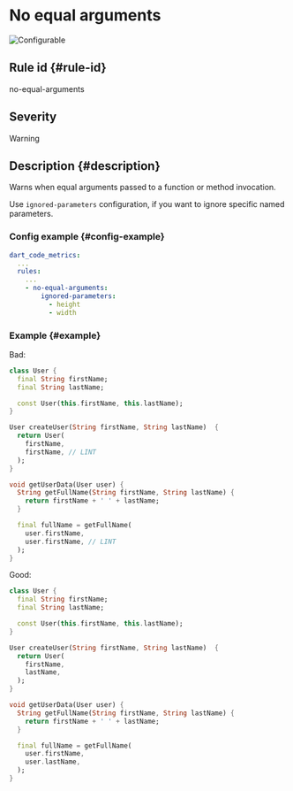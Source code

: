 # No equal arguments

![Configurable](https://img.shields.io/badge/-configurable-informational)

## Rule id {#rule-id}

no-equal-arguments

## Severity

Warning

## Description {#description}

Warns when equal arguments passed to a function or method invocation.

Use `ignored-parameters` configuration, if you want to ignore specific named parameters.

### Config example {#config-example}

```yaml
dart_code_metrics:
  ...
  rules:
    ...
    - no-equal-arguments:
        ignored-parameters:
          - height
          - width
```

### Example {#example}

Bad:

```dart
class User {
  final String firstName;
  final String lastName;

  const User(this.firstName, this.lastName);
}

User createUser(String firstName, String lastName)  {
  return User(
    firstName,
    firstName, // LINT
  );
}

void getUserData(User user) {
  String getFullName(String firstName, String lastName) {
    return firstName + ' ' + lastName;
  }

  final fullName = getFullName(
    user.firstName,
    user.firstName, // LINT
  );
}
```

Good:

```dart
class User {
  final String firstName;
  final String lastName;

  const User(this.firstName, this.lastName);
}

User createUser(String firstName, String lastName)  {
  return User(
    firstName,
    lastName,
  );
}

void getUserData(User user) {
  String getFullName(String firstName, String lastName) {
    return firstName + ' ' + lastName;
  }

  final fullName = getFullName(
    user.firstName,
    user.lastName,
  );
}
```
